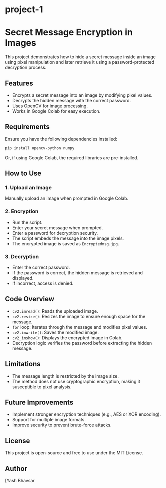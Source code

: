 # project-1
# Secret Message Encryption in Images

This project demonstrates how to hide a secret message inside an image using pixel manipulation and later retrieve it using a password-protected decryption process.

## Features
- Encrypts a secret message into an image by modifying pixel values.
- Decrypts the hidden message with the correct password.
- Uses OpenCV for image processing.
- Works in Google Colab for easy execution.

## Requirements
Ensure you have the following dependencies installed:

```bash
pip install opencv-python numpy
```

Or, if using Google Colab, the required libraries are pre-installed.

## How to Use

### 1. Upload an Image
Manually upload an image when prompted in Google Colab.

### 2. Encryption
- Run the script.
- Enter your secret message when prompted.
- Enter a password for decryption security.
- The script embeds the message into the image pixels.
- The encrypted image is saved as `Encryptedmsg.jpg`.

### 3. Decryption
- Enter the correct password.
- If the password is correct, the hidden message is retrieved and displayed.
- If incorrect, access is denied.

## Code Overview

- `cv2.imread()`: Reads the uploaded image.
- `cv2.resize()`: Resizes the image to ensure enough space for the message.
- `for` loop: Iterates through the message and modifies pixel values.
- `cv2.imwrite()`: Saves the modified image.
- `cv2_imshow()`: Displays the encrypted image in Colab.
- Decryption logic verifies the password before extracting the hidden message.

## Limitations
- The message length is restricted by the image size.
- The method does not use cryptographic encryption, making it susceptible to pixel analysis.

## Future Improvements
- Implement stronger encryption techniques (e.g., AES or XOR encoding).
- Support for multiple image formats.
- Improve security to prevent brute-force attacks.

## License
This project is open-source and free to use under the MIT License.

## Author
[Yash Bhavsar

